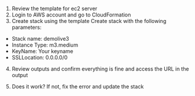 
1. Review the template for ec2 server
2. Login to AWS account  and go to CloudFormation
3. Create stack using the template Create stack with the following parameters:

* Stack name: demolive3
* Instance Type: m3.medium
* KeyName: Your keyname
* SSLLocation: 0.0.0.0/0


4. Review outputs and confirm everything is fine and access the URL in the output

5. Does it work? If not, fix the error and update the stack 
